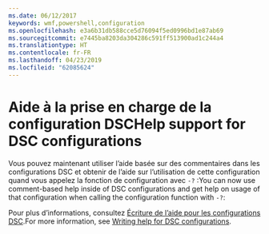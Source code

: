 ```yaml
---
ms.date: 06/12/2017
keywords: wmf,powershell,configuration
ms.openlocfilehash: e3a6b31db588cce5d76094f5ed0996bd1e87ab69
ms.sourcegitcommit: e7445ba8203da304286c591ff513900ad1c244a4
ms.translationtype: HT
ms.contentlocale: fr-FR
ms.lasthandoff: 04/23/2019
ms.locfileid: "62085624"
---
```

# <a name="help-support-for-dsc-configurations"></a><span data-ttu-id="8f07f-102">Aide à la prise en charge de la configuration DSC</span><span class="sxs-lookup"><span data-stu-id="8f07f-102">Help support for DSC configurations</span></span>

<span data-ttu-id="8f07f-103">Vous pouvez maintenant utiliser l’aide basée sur des commentaires dans les configurations DSC et obtenir de l’aide sur l’utilisation de cette configuration quand vous appelez la fonction de configuration avec `-?` :</span><span class="sxs-lookup"><span data-stu-id="8f07f-103">You can now use comment-based help inside of DSC configurations and get help on usage of that configuration when calling the configuration function with `-?`:</span></span>

<span data-ttu-id="8f07f-104">Pour plus d’informations, consultez [Écriture de l’aide pour les configurations DSC](https://msdn.microsoft.com/powershell/dsc/confighelp).</span><span class="sxs-lookup"><span data-stu-id="8f07f-104">For more information, see [Writing help for DSC configurations](https://msdn.microsoft.com/powershell/dsc/confighelp).</span></span>
